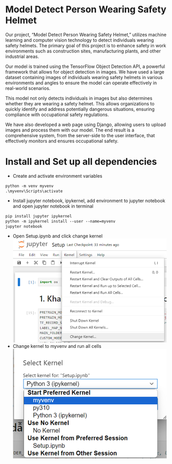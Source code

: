 # Model Detect Person Wearing Safety Helmet
Our project, “Model Detect Person Wearing Safety Helmet,” utilizes machine learning and computer vision technology to detect individuals wearing safety helmets. The primary goal of this project is to enhance safety in work environments such as construction sites, manufacturing plants, and other industrial areas.

Our model is trained using the TensorFlow Object Detection API, a powerful framework that allows for object detection in images. We have used a large dataset containing images of individuals wearing safety helmets in various environments and angles to ensure the model can operate effectively in real-world scenarios.

This model not only detects individuals in images but also determines whether they are wearing a safety helmet. This allows organizations to quickly identify and address potentially dangerous situations, ensuring compliance with occupational safety regulations.

We have also developed a web page using Django, allowing users to upload images and process them with our model. The end result is a comprehensive system, from the server-side to the user interface, that effectively monitors and ensures occupational safety.
# Install and Set up all dependencies
- Create and activate environment variables
```
python -m venv myvenv
.\myvenv\Scripts\activate
```
- Install jupyter notebook, ipykernel, add environment to jupyter notebook and open jupyter notebook in terminal
```
pip install jupyter ipykernel
python -m ipykernel install --user --name=myvenv
jupyter notebook
```
- Open Setup.ipynb and click change kernel
![examples](setup_images/changekernel.png)
- Change kernel to myvenv and run all cells
![examples](setup_images/selectenvir.png)